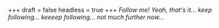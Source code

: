 
+++
draft = false
headless = true
+++
_Follow me! Yeah, that's it... keep following... keeeep following... not much further now..._
